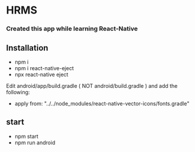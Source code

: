 # HRMS
### Created this app while learning React-Native

## Installation

- npm i
- npm i react-native-eject
- npx react-native eject

Edit android/app/build.gradle ( NOT android/build.gradle ) and add the following:

- apply from: "../../node_modules/react-native-vector-icons/fonts.gradle"

## start

- npm start
- npm run android


